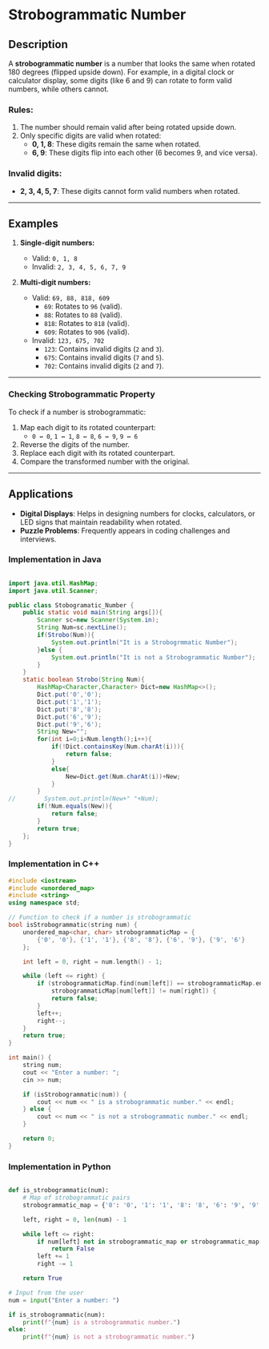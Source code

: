 # Strobogrammatic Number

## Description

A **strobogrammatic number** is a number that looks the same when rotated 180 degrees (flipped upside down). For example, in a digital clock or calculator display, some digits (like 6 and 9) can rotate to form valid numbers, while others cannot.

### Rules:
1. The number should remain valid after being rotated upside down.
2. Only specific digits are valid when rotated:
   - **0, 1, 8**: These digits remain the same when rotated.
   - **6, 9**: These digits flip into each other (6 becomes 9, and vice versa).

### Invalid digits:
   - **2, 3, 4, 5, 7**: These digits cannot form valid numbers when rotated.

---

## Examples

1. **Single-digit numbers:**
   - Valid: `0, 1, 8`
   - Invalid: `2, 3, 4, 5, 6, 7, 9`

2. **Multi-digit numbers:**
   - Valid: `69, 88, 818, 609`
     - `69`: Rotates to `96` (valid).
     - `88`: Rotates to `88` (valid).
     - `818`: Rotates to `818` (valid).
     - `609`: Rotates to `906` (valid).
   - Invalid: `123, 675, 702`
     - `123`: Contains invalid digits (`2` and `3`).
     - `675`: Contains invalid digits (`7` and `5`).
     - `702`: Contains invalid digits (`2` and `7`).

---

### Checking Strobogrammatic Property
To check if a number is strobogrammatic:
1. Map each digit to its rotated counterpart:
   - `0 ↔ 0`, `1 ↔ 1`, `8 ↔ 8`, `6 ↔ 9`, `9 ↔ 6`
2. Reverse the digits of the number.
3. Replace each digit with its rotated counterpart.
4. Compare the transformed number with the original.

---

## Applications
- **Digital Displays**: Helps in designing numbers for clocks, calculators, or LED signs that maintain readability when rotated.
- **Puzzle Problems**: Frequently appears in coding challenges and interviews.

### Implementation in Java

```java

import java.util.HashMap;
import java.util.Scanner;

public class Stobogramatic_Number {
    public static void main(String args[]){
        Scanner sc=new Scanner(System.in);
        String Num=sc.nextLine();
        if(Strobo(Num)){
            System.out.println("It is a Strobogrmmatic Number");
        }else {
            System.out.println("It is not a Strobogrammatic Number");
        }
    }
    static boolean Strobo(String Num){
        HashMap<Character,Character> Dict=new HashMap<>();
        Dict.put('0','0');
        Dict.put('1','1');
        Dict.put('8','8');
        Dict.put('6','9');
        Dict.put('9','6');
        String New="";
        for(int i=0;i<Num.length();i++){
            if(!Dict.containsKey(Num.charAt(i))){
                return false;
            }
            else{
                New=Dict.get(Num.charAt(i))+New;
            }
        }
//        System.out.println(New+" "+Num);
        if(!Num.equals(New)){
            return false;
        }
        return true;
    };
}

```
### Implementation in C++

```Cpp
#include <iostream>
#include <unordered_map>
#include <string>
using namespace std;

// Function to check if a number is strobogrammatic
bool isStrobogrammatic(string num) {
    unordered_map<char, char> strobogrammaticMap = {
        {'0', '0'}, {'1', '1'}, {'8', '8'}, {'6', '9'}, {'9', '6'}
    };

    int left = 0, right = num.length() - 1;

    while (left <= right) {
        if (strobogrammaticMap.find(num[left]) == strobogrammaticMap.end() || 
            strobogrammaticMap[num[left]] != num[right]) {
            return false;
        }
        left++;
        right--;
    }
    return true;
}

int main() {
    string num;
    cout << "Enter a number: ";
    cin >> num;

    if (isStrobogrammatic(num)) {
        cout << num << " is a strobogrammatic number." << endl;
    } else {
        cout << num << " is not a strobogrammatic number." << endl;
    }

    return 0;
}

```
### Implementation in Python

```python

def is_strobogrammatic(num):
    # Map of strobogrammatic pairs
    strobogrammatic_map = {'0': '0', '1': '1', '8': '8', '6': '9', '9': '6'}

    left, right = 0, len(num) - 1

    while left <= right:
        if num[left] not in strobogrammatic_map or strobogrammatic_map[num[left]] != num[right]:
            return False
        left += 1
        right -= 1

    return True

# Input from the user
num = input("Enter a number: ")

if is_strobogrammatic(num):
    print(f"{num} is a strobogrammatic number.")
else:
    print(f"{num} is not a strobogrammatic number.")


```
